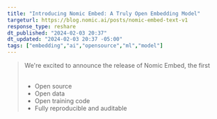 ```yaml
---
title: "Introducing Nomic Embed: A Truly Open Embedding Model"
targeturl: https://blog.nomic.ai/posts/nomic-embed-text-v1
response_type: reshare
dt_published: "2024-02-03 20:37"
dt_updated: "2024-02-03 20:37 -05:00"
tags: ["embedding","ai","opensource","ml","model"]
---
```


> We're excited to announce the release of Nomic Embed, the first  
> <br>
>   - Open source  
>   - Open data  
>   - Open training code  
>   - Fully reproducible and auditable  

